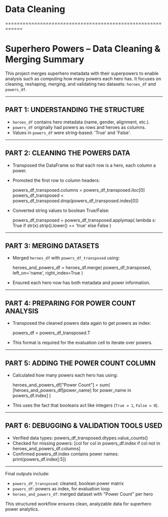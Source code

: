 # Data Cleaning

============================================================

Superhero Powers – Data Cleaning & Merging Summary
============================================================

This project merges superhero metadata with their superpowers to enable
analysis such as computing how many powers each hero has. It focuses on
cleaning, reshaping, merging, and validating two datasets: `heroes_df`
and `powers_df`.

------------------------------------------------------------
PART 1: UNDERSTANDING THE STRUCTURE
------------------------------------------------------------

- `heroes_df` contains hero metadata (name, gender, alignment, etc.).
- `powers_df` originally had powers as rows and heroes as columns.
- Values in `powers_df` were string-based: 'True' and 'False'.

------------------------------------------------------------
PART 2: CLEANING THE POWERS DATA
------------------------------------------------------------

- Transposed the DataFrame so that each row is a hero, each column a power.
- Promoted the first row to column headers:
  
  powers_df_transposed.columns = powers_df_transposed.iloc[0]  
  powers_df_transposed = powers_df_transposed.drop(powers_df_transposed.index[0])

- Converted string values to boolean True/False:

  powers_df_transposed = powers_df_transposed.applymap(
      lambda x: True if str(x).strip().lower() == 'true' else False
  )

------------------------------------------------------------
PART 3: MERGING DATASETS
------------------------------------------------------------

- Merged `heroes_df` with `powers_df_transposed` using:

  heroes_and_powers_df = heroes_df.merge(
      powers_df_transposed, left_on='name', right_index=True
  )

- Ensured each hero now has both metadata and power information.

------------------------------------------------------------
PART 4: PREPARING FOR POWER COUNT ANALYSIS
------------------------------------------------------------

- Transposed the cleaned powers data again to get powers as index:

  powers_df = powers_df_transposed.T

- This format is required for the evaluation cell to iterate over powers.

------------------------------------------------------------
PART 5: ADDING THE POWER COUNT COLUMN
------------------------------------------------------------

- Calculated how many powers each hero has using:

  heroes_and_powers_df["Power Count"] = sum(
      [heroes_and_powers_df[power_name] for power_name in powers_df.index]
  )

- This uses the fact that booleans act like integers (`True = 1`, `False = 0`).

------------------------------------------------------------
PART 6: DEBUGGING & VALIDATION TOOLS USED
------------------------------------------------------------

- Verified data types: powers_df_transposed.dtypes.value_counts()
- Checked for missing powers: 
  [col for col in powers_df.index if col not in heroes_and_powers_df.columns]
- Confirmed powers_df.index contains power names:
  print(powers_df.index[:5])

------------------------------------------------------------

Final outputs include:
- `powers_df_transposed`: cleaned, boolean power matrix
- `powers_df`: powers as index, for evaluation loop
- `heroes_and_powers_df`: merged dataset with "Power Count" per hero

This structured workflow ensures clean, analyzable data for superhero power analytics.
